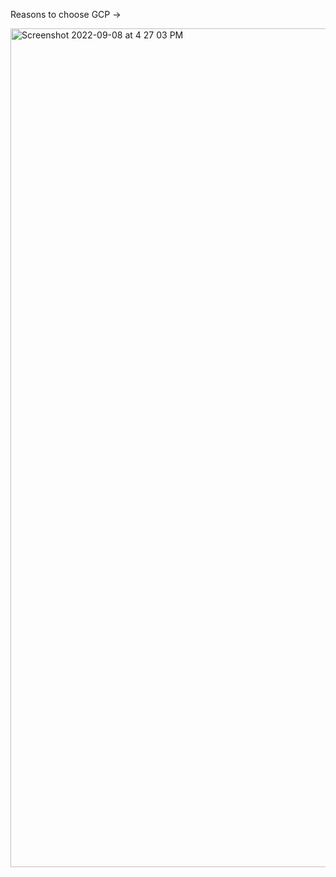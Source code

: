 Reasons to choose GCP -> 

<img width="1342" alt="Screenshot 2022-09-08 at 4 27 03 PM" src="https://user-images.githubusercontent.com/99721005/189105647-c0c3ae5a-27fe-4fa9-8068-a820e0f771b6.png">


